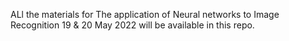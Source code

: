 ALl the materials for The application of Neural networks to Image Recognition 19 & 20 May 2022 will be available in this repo. 
